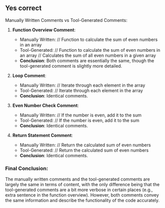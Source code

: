 ## Yes correct
Manually Written Comments vs Tool-Generated Comments:

1. **Function Overview Comment**:
   - Manually Written: // Function to calculate the sum of even numbers in an array
   - Tool-Generated: // Function to calculate the sum of even numbers in an array
                   // Calculates the sum of all even numbers in a given array
   - **Conclusion**: Both comments are essentially the same, though the tool-generated comment is slightly more detailed.

2. **Loop Comment**:
   - Manually Written: // Iterate through each element in the array
   - Tool-Generated: // Iterate through each element in the array
   - **Conclusion**: Identical comments.

3. **Even Number Check Comment**:
   - Manually Written: // If the number is even, add it to the sum
   - Tool-Generated: // If the number is even, add it to the sum
   - **Conclusion**: Identical comments.

4. **Return Statement Comment**:
   - Manually Written: // Return the calculated sum of even numbers
   - Tool-Generated: // Return the calculated sum of even numbers
   - **Conclusion**: Identical comments.

### **Final Conclusion**:
The manually written comments and the tool-generated comments are largely the same in terms of content, with the only difference being that the tool-generated comments are a bit more verbose in certain places (e.g., extra sentence in the function overview). However, both comments convey the same information and describe the functionality of the code accurately.
